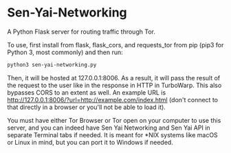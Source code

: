 # Sen-Yai-Networking
A Python Flask server for routing traffic through Tor.

To use, first install from flask, flask_cors, and requests_tor from pip (pip3 for Python 3, most commonly) and then run:

```bash
python3 sen-yai-networking.py
```

Then, it will be hosted at 127.0.0.1:8006. As a result, it will pass the result of the request to the user like in the response in HTTP in TurboWarp. This also bypasses CORS to an extent as well. An example URL is http://127.0.0.1:8006/?url=http://example.com/index.html (don't connect to that directly in a browser or you'll not be able to load it).

You must have either Tor Browser or Tor open on your computer to use this server, and you can indeed have Sen Yai Networking and Sen Yai API in separate Terminal tabs if needed. It is meant for *NIX systems like macOS or Linux in mind, but you can port it to Windows if needed.
